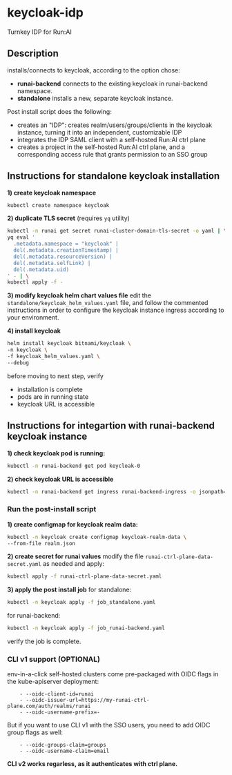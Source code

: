 # keycloak-idp

Turnkey IDP for Run:AI

## Description
installs/connects to keycloak, according to the option chose:
- **runai-backend** connects to the existing keycloak in runai-backend namespace.
- **standalone** installs a new, separate keycloak instance.

Post install script does the following:
- creates an "IDP": creates realm/users/groups/clients in the keycloak instance, turning it into an independent, customizable IDP
- integrates the IDP SAML client with a self-hosted Run:AI ctrl plane
- creates a project in the self-hosted Run:AI ctrl plane, and a corresponding access rule that grants permission to an SSO group

## Instructions for standalone keycloak installation

**1) create keycloak namespace**
```bash
kubectl create namespace keycloak
```

**2) duplicate TLS secret** (requires `yq` utility)
```bash
kubectl -n runai get secret runai-cluster-domain-tls-secret -o yaml | \
yq eval '
  .metadata.namespace = "keycloak" |
  del(.metadata.creationTimestamp) |
  del(.metadata.resourceVersion) |
  del(.metadata.selfLink) |
  del(.metadata.uid)
' - | \
kubectl apply -f -
```

**3) modify keycloak helm chart values file**
edit the `standalone/keycloak_helm_values.yaml` file, and follow the commented instructions in order to configure the keycloak instance ingress according to your environment.

**4) install keycloak**
```bash
helm install keycloak bitnami/keycloak \
-n keycloak \
-f keycloak_helm_values.yaml \
--debug
```
before moving to next step, verify
- installation is complete
- pods are in running state
- keycloak URL is accessible

## Instructions for integartion with runai-backend keycloak instance

**1) check keycloak pod is running:**
```bash
kubectl -n runai-backend get pod keycloak-0
```

**2) check keycloak URL is accessible**
```bash
kubectl -n runai-backend get ingress runai-backend-ingress -o jsonpath='{.spec.rules[0].host}'
```

### Run the post-install script

**1) create configmap for keycloak realm data:**
```bash
kubectl -n keycloak create configmap keycloak-realm-data \
--from-file realm.json
```

**2) create secret for runai values**
modify the file `runai-ctrl-plane-data-secret.yaml` as needed and apply:
```bash
kubectl apply -f runai-ctrl-plane-data-secret.yaml
```

**3) apply the post install job**
for standalone:
```bash
kubectl -n keycloak apply -f job_standalone.yaml
```

for runai-backend:
```bash
kubectl -n keycloak apply -f job_runai-backend.yaml
```

verify the job is complete.

### CLI v1 support (OPTIONAL)
env-in-a-click self-hosted clusters come pre-packaged with OIDC flags in the kube-apiserver deployment:
```
    - --oidc-client-id=runai
    - --oidc-issuer-url=https://my-runai-ctrl-plane.com/auth/realms/runai
    - --oidc-username-prefix=-
```

But if you want to use CLI v1 with the SSO users, you need to add OIDC group flags as well:
```
    - --oidc-groups-claim=groups
    - --oidc-username-claim=email
```

**CLI v2 works regarless, as it authenticates with ctrl plane.**